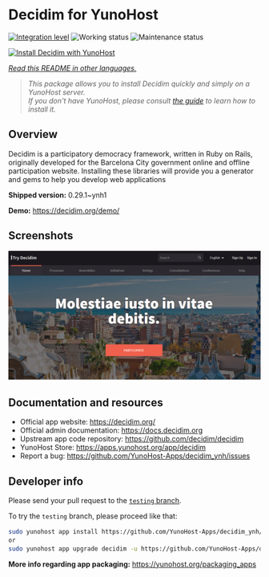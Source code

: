 <!--
N.B.: This README was automatically generated by <https://github.com/YunoHost/apps/tree/master/tools/readme_generator>
It shall NOT be edited by hand.
-->

# Decidim for YunoHost

[![Integration level](https://dash.yunohost.org/integration/decidim.svg)](https://ci-apps.yunohost.org/ci/apps/decidim/) ![Working status](https://ci-apps.yunohost.org/ci/badges/decidim.status.svg) ![Maintenance status](https://ci-apps.yunohost.org/ci/badges/decidim.maintain.svg)

[![Install Decidim with YunoHost](https://install-app.yunohost.org/install-with-yunohost.svg)](https://install-app.yunohost.org/?app=decidim)

*[Read this README in other languages.](./ALL_README.md)*

> *This package allows you to install Decidim quickly and simply on a YunoHost server.*  
> *If you don't have YunoHost, please consult [the guide](https://yunohost.org/install) to learn how to install it.*

## Overview

Decidim is a participatory democracy framework, written in Ruby on Rails, originally developed for the Barcelona City government online and offline participation website. Installing these libraries will provide you a generator and gems to help you develop web applications


**Shipped version:** 0.29.1~ynh1

**Demo:** <https://decidim.org/demo/>

## Screenshots

![Screenshot of Decidim](./doc/screenshots/screenshot1.PNG)

## Documentation and resources

- Official app website: <https://decidim.org/>
- Official admin documentation: <https://docs.decidim.org>
- Upstream app code repository: <https://github.com/decidim/decidim>
- YunoHost Store: <https://apps.yunohost.org/app/decidim>
- Report a bug: <https://github.com/YunoHost-Apps/decidim_ynh/issues>

## Developer info

Please send your pull request to the [`testing` branch](https://github.com/YunoHost-Apps/decidim_ynh/tree/testing).

To try the `testing` branch, please proceed like that:

```bash
sudo yunohost app install https://github.com/YunoHost-Apps/decidim_ynh/tree/testing --debug
or
sudo yunohost app upgrade decidim -u https://github.com/YunoHost-Apps/decidim_ynh/tree/testing --debug
```

**More info regarding app packaging:** <https://yunohost.org/packaging_apps>
